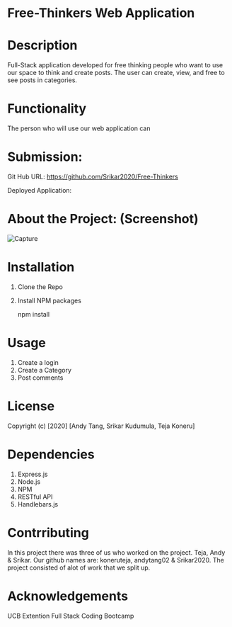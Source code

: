 # Free-Thinkers Web Application 

# Description 

Full-Stack application developed for free thinking people who want to use our space to think and create posts. The user can create, view, and free to see posts in categories. 


# Functionality 
The person who will use our web application can  



# Submission: 
Git Hub URL: 
https://github.com/Srikar2020/Free-Thinkers

Deployed Application: 



# About the Project: (Screenshot)

![Capture](https://user-images.githubusercontent.com/61364418/98514153-e5384c00-221d-11eb-9eb1-ad0bcbbc98c3.JPG)


# Installation

1. Clone the Repo

2. Install NPM packages

   npm install 

# Usage
1. Create a login
2. Create a Category 
3. Post comments 


# License 

  Copyright (c) [2020] [Andy Tang, Srikar Kudumula, Teja Koneru]

# Dependencies 
1. Express.js 
2. Node.js
3. NPM
4. RESTful API
5. Handlebars.js


# Contrributing 

In this project there was three of us who worked on the project. Teja, Andy & Srikar. Our github names are: koneruteja, andytang02 & Srikar2020. The project consisted of alot of work that we split up. 

# Acknowledgements
UCB Extention Full Stack Coding Bootcamp
